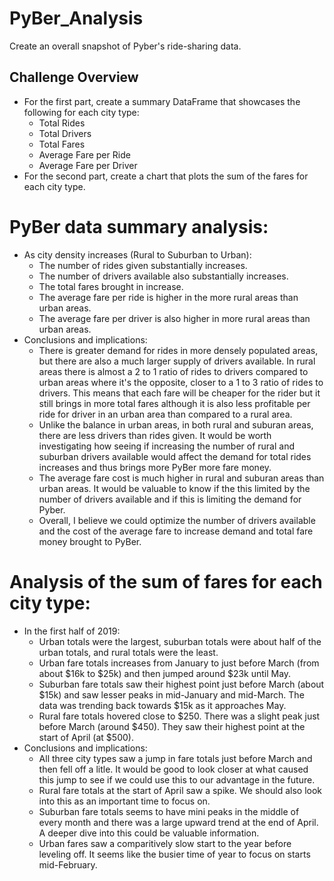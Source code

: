 # PyBer_Analysis
Create an overall snapshot of Pyber's ride-sharing data.

## Challenge Overview
- For the first part, create a summary DataFrame that showcases the following for each city type:
    - Total Rides
    - Total Drivers
    - Total Fares
    - Average Fare per Ride
    - Average Fare per Driver
- For the second part, create a chart that plots the sum of the fares for each city type.

# PyBer data summary analysis:
- As city density increases (Rural to Suburban to Urban):
    - The number of rides given substantially increases.
    - The number of drivers available also substantially increases.
    - The total fares brought in increase.
    - The average fare per ride is higher in the more rural areas than urban areas.
    - The average fare per driver is also higher in more rural areas than urban areas.
- Conclusions and implications:
    - There is greater demand for rides in more densely populated areas, but there are also a much larger supply of drivers available. In rural areas there is almost a 2 to 1 ratio of rides to drivers compared to urban areas where it's the opposite, closer to a 1 to 3 ratio of rides to drivers. This means that each fare will be cheaper for the rider but it still brings in more total fares although it is also less profitable per ride for driver in an urban area than compared to a rural area. 
    - Unlike the balance in urban areas, in both rural and suburan areas, there are less drivers than rides given. It would be worth investigating how seeing if increasing the number of rural and suburban drivers available would affect the demand for total rides increases and thus brings more PyBer more fare money. 
    - The average fare cost is much higher in rural and suburan areas than urban areas. It would be valuable to know if the this limited by the number of drivers available and if this is limiting the demand for Pyber. 
    - Overall, I believe we could optimize the number of drivers available and the cost of the average fare to increase demand and total fare money brought to PyBer.

# Analysis of the sum of fares for each city type:
- In the first half of 2019:
    - Urban totals were the largest, suburban totals were about half of the urban totals, and rural totals were the least.
    - Urban fare totals increases from January to just before March (from about $16k to $25k) and then jumped around $23k until May.
    - Suburban fare totals saw their highest point just before March (about $15k) and saw lesser peaks in mid-January and mid-March. The data was trending back towards $15k as it approaches May.
    - Rural fare totals hovered close to $250. There was a slight peak just before March (around $450). They saw their highest point at the start of April (at $500). 
- Conclusions and implications:
    - All three city types saw a jump in fare totals just before March and then fell off a litle. It would be good to look closer at what caused this jump to see if we could use this to our advantage in the future. 
    - Rural fare totals at the start of April saw a spike. We should also look into this as an important time to focus on.
    - Suburban fare totals seems to have mini peaks in the middle of every month and there was a large upward trend at the end of April. A deeper dive into this could be valuable information.
    - Urban fares saw a comparitively slow start to the year before leveling off. It seems like the busier time of year to focus on starts mid-February. 